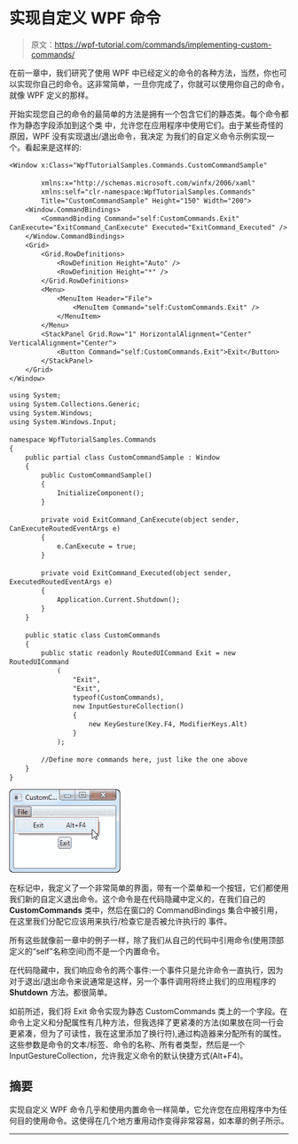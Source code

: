# 实现自定义 WPF 命令

> 原文：<https://wpf-tutorial.com/commands/implementing-custom-commands/>

在前一章中，我们研究了使用 WPF 中已经定义的命令的各种方法，当然，你也可以实现你自己的命令。这非常简单，一旦你完成了，你就可以使用你自己的命令，就像 WPF 定义的那样。

开始实现您自己的命令的最简单的方法是拥有一个包含它们的静态类。每个命令都作为静态字段添加到这个类 中，允许您在应用程序中使用它们。由于某些奇怪的原因，WPF 没有实现退出/退出命令，我决定 为我们的自定义命令示例实现一个。看起来是这样的:

```
<Window x:Class="WpfTutorialSamples.Commands.CustomCommandSample"

        xmlns:x="http://schemas.microsoft.com/winfx/2006/xaml"
        xmlns:self="clr-namespace:WpfTutorialSamples.Commands"
        Title="CustomCommandSample" Height="150" Width="200">
    <Window.CommandBindings>
        <CommandBinding Command="self:CustomCommands.Exit" CanExecute="ExitCommand_CanExecute" Executed="ExitCommand_Executed" />
    </Window.CommandBindings>
    <Grid>
        <Grid.RowDefinitions>
            <RowDefinition Height="Auto" />
            <RowDefinition Height="*" />
        </Grid.RowDefinitions>
        <Menu>
            <MenuItem Header="File">
                <MenuItem Command="self:CustomCommands.Exit" />
            </MenuItem>
        </Menu>
        <StackPanel Grid.Row="1" HorizontalAlignment="Center" VerticalAlignment="Center">
            <Button Command="self:CustomCommands.Exit">Exit</Button>
        </StackPanel>
    </Grid>
</Window>
```

```
using System;
using System.Collections.Generic;
using System.Windows;
using System.Windows.Input;

namespace WpfTutorialSamples.Commands
{
	public partial class CustomCommandSample : Window
	{
		public CustomCommandSample()
		{
			InitializeComponent();
		}

		private void ExitCommand_CanExecute(object sender, CanExecuteRoutedEventArgs e)
		{
			e.CanExecute = true;
		}

		private void ExitCommand_Executed(object sender, ExecutedRoutedEventArgs e)
		{
			Application.Current.Shutdown();
		}
	}

	public static class CustomCommands
	{
		public static readonly RoutedUICommand Exit = new RoutedUICommand
			(
				"Exit",
				"Exit",
				typeof(CustomCommands),
				new InputGestureCollection()
				{
					new KeyGesture(Key.F4, ModifierKeys.Alt)
				}
			);

		//Define more commands here, just like the one above
	}
}
```

![](img/7a8256e3b505cdee7afb9d06f2ddd9d6.png "An interface using a custom WPF command")

在标记中，我定义了一个非常简单的界面，带有一个菜单和一个按钮，它们都使用我们新的自定义退出命令。这个命令是在代码隐藏中定义的，在我们自己的 **CustomCommands** 类中，然后在窗口的 CommandBindings 集合中被引用，在这里我们分配它应该用来执行/检查它是否被允许执行的 事件。

<input type="hidden" name="IL_IN_ARTICLE">

所有这些就像前一章中的例子一样，除了我们从自己的代码中引用命令(使用顶部定义的“self”名称空间)而不是一个内置命令。

在代码隐藏中，我们响应命令的两个事件:一个事件只是允许命令一直执行，因为对于退出/退出命令来说通常是这样，另一个事件调用将终止我们的应用程序的 **Shutdown** 方法。都很简单。

如前所述，我们将 Exit 命令实现为静态 CustomCommands 类上的一个字段。在命令上定义和分配属性有几种方法，但我选择了更紧凑的方法(如果放在同一行会更紧凑，但为了可读性，我在这里添加了换行符),通过构造器来分配所有的属性。这些参数是命令的文本/标签、命令的名称、所有者类型，然后是一个 InputGestureCollection，允许我定义命令的默认快捷方式(Alt+F4)。

## 摘要

实现自定义 WPF 命令几乎和使用内置命令一样简单，它允许您在应用程序中为任何目的使用命令。这使得在几个地方重用动作变得非常容易，如本章的例子所示。

* * *